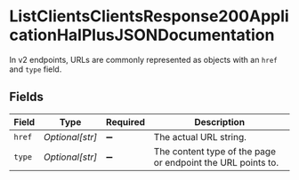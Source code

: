 # ListClientsClientsResponse200ApplicationHalPlusJSONDocumentation

In v2 endpoints, URLs are commonly represented as objects with an `href` and `type` field.


## Fields

| Field                                                       | Type                                                        | Required                                                    | Description                                                 |
| ----------------------------------------------------------- | ----------------------------------------------------------- | ----------------------------------------------------------- | ----------------------------------------------------------- |
| `href`                                                      | *Optional[str]*                                             | :heavy_minus_sign:                                          | The actual URL string.                                      |
| `type`                                                      | *Optional[str]*                                             | :heavy_minus_sign:                                          | The content type of the page or endpoint the URL points to. |